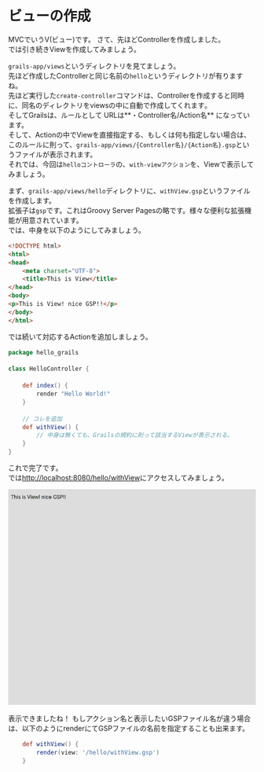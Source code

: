 # ビューの作成
MVCでいうV(ビュー)です。
さて、先ほどControllerを作成しました。  
では引き続きViewを作成してみましょう。  

`grails-app/views`というディレクトリを見てましょう。  
先ほど作成したControllerと同じ名前の`hello`というディレクトリが有りますね。  
先ほど実行した`create-controller`コマンドは、Controllerを作成すると同時に、同名のディレクトリをviewsの中に自動で作成してくれます｡  
そしてGrailsは、ルールとして URLは**・Controller名/Action名** になっています。  
そして、Actionの中でViewを直接指定する、もしくは何も指定しない場合は、このルールに則って、`grails-app/views/{Controller名}/{Action名}.gsp`というファイルが表示されます。  
それでは、今回は`helloコントローラ`の、`with-viewアクション`を、Viewで表示してみましょう。  

まず、`grails-app/views/hello`ディレクトリに、`withView.gsp`というファイルを作成します。  
拡張子は`gsp`です。これはGroovy Server Pagesの略です。様々な便利な拡張機能が用意されています。  
では、中身を以下のようにしてみましょう。

```html
<!DOCTYPE html>
<html>
<head>
    <meta charset="UTF-8">
    <title>This is View</title>
</head>
<body>
<p>This is View! nice GSP!!</p>
</body>
</html>
```

では続いて対応するActionを追加しましょう。

```groovy
package hello_grails

class HelloController {

    def index() {
        render "Hello World!"
    }
    
    // コレを追加
    def withView() {
        // 中身は無くても、Grailsの規約に則って該当するViewが表示される。
    }
}
```

これで完了です。  
では[http://localhost:8080/hello/withView](http://localhost:8080/hello/withView)にアクセスしてみましょう。  

![View](images/view.png)

表示できましたね！
もしアクション名と表示したいGSPファイル名が違う場合は、以下のようにrenderにてGSPファイルの名前を指定することも出来ます。

```groovy
    def withView() {
        render(view: '/hello/withView.gsp')
    }
```